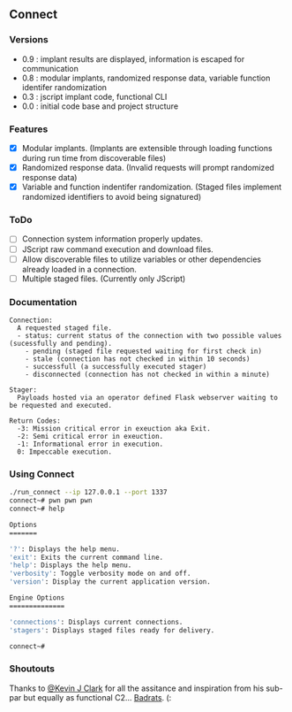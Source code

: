 ## Connect
### Versions
 * 0.9 : implant results are displayed, information is escaped for communication
 * 0.8 : modular implants, randomized response data, variable function identifer randomization
 * 0.3 : jscript implant code, functional CLI
 * 0.0 : initial code base and project structure

### Features
* [x] Modular implants. (Implants are extensible through loading functions during run time from discoverable files)
* [x] Randomized response data. (Invalid requests will prompt randomized response data)
* [x] Variable and function indentifer randomization. (Staged files implement randomized identifiers to avoid being signatured)

### ToDo
* [ ] Connection system information properly updates.
* [ ] JScript raw command execution and download files.
* [ ] Allow discoverable files to utilize variables or other dependencies already loaded in a connection.
* [ ] Multiple staged files. (Currently only JScript)

### Documentation
```
Connection:
  A requested staged file.
  - status: current status of the connection with two possible values (sucessfully and pending).
    - pending (staged file requested waiting for first check in)
    - stale (connection has not checked in within 10 seconds)
    - successfull (a successfully executed stager)
    - disconnected (connection has not checked in within a minute)

Stager:
  Payloads hosted via an operator defined Flask webserver waiting to be requested and executed.

Return Codes:
  -3: Mission critical error in exeuction aka Exit.
  -2: Semi critical error in exeuction.
  -1: Informational error in execution.
  0: Impeccable execution.
```

### Using Connect
```sh
./run_connect --ip 127.0.0.1 --port 1337
connect~# pwn pwn pwn
connect~# help

Options
=======

'?': Displays the help menu.
'exit': Exits the current command line.
'help': Displays the help menu.
'verbosity': Toggle verbosity mode on and off.
'version': Display the current application version.

Engine Options
==============

'connections': Displays current connections.
'stagers': Displays staged files ready for delivery.

connect~#
```

### Shoutouts
Thanks to [@Kevin J Clark](https://twitter.com/GuhnooPlusLinux) for all the assitance and inspiration from his sub-par but equally as functional C2... [Badrats](https://gitlab.com/KevinJClark/badrats). (:
